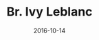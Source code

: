 ---
title: Br. Ivy Leblanc 
date : 2016-10-14
contentful:
  contentype: interview
  entry_id : esq9m5SdWw8Ikq8sQI6Q8 
exists : br-ivy-leblanc 
template : interviewentry.html 
--- 